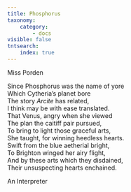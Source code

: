 ```yaml
---
title: Phosphorus
taxonomy:
    category:
        - docs
visible: false
tntsearch:
    index: true
---
```


<div class="author">Miss Porden</div>

Since Phosphorus was the name of yore  
Which Cytheria’s planet bore  
The story *Arcite* has related,  
I think may be with ease translated.  
That Venus, angry when she viewed  
The plan the caitiff pair pursued,  
To bring to light those graceful arts,  
She taught, for winning heedless hearts.  
Swift from the blue aetherial bright,  
To Brighton winged her airy flight,  
And by these arts which they disdained,  
Their unsuspecting hearts enchained.  
  
An Interpreter